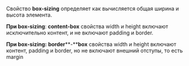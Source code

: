 Свойство **box-sizing** определяет как вычисляется общая ширина и высота элемента.

**При box-sizing**: **content-box** свойства width и height включают исключительно контент, и не включают padding и border.

**При box-sizing:** **border****-****box** свойства width и height включают контент, padding и border, но не включают внешний отступы, то есть margin